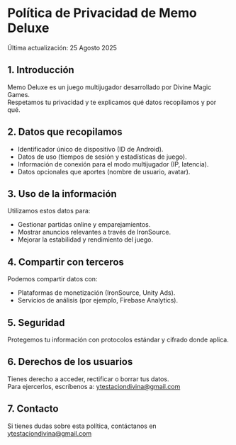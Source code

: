# Política de Privacidad de Memo Deluxe

Última actualización: 25 Agosto 2025

## 1. Introducción

Memo Deluxe es un juego multijugador desarrollado por Divine Magic Games.  
Respetamos tu privacidad y te explicamos qué datos recopilamos y por qué.

## 2. Datos que recopilamos

- Identificador único de dispositivo (ID de Android).  
- Datos de uso (tiempos de sesión y estadísticas de juego).  
- Información de conexión para el modo multijugador (IP, latencia).  
- Datos opcionales que aportes (nombre de usuario, avatar).

## 3. Uso de la información

Utilizamos estos datos para:  
- Gestionar partidas online y emparejamientos.  
- Mostrar anuncios relevantes a través de IronSource.  
- Mejorar la estabilidad y rendimiento del juego.

## 4. Compartir con terceros

Podemos compartir datos con:  
- Plataformas de monetización (IronSource, Unity Ads).  
- Servicios de análisis (por ejemplo, Firebase Analytics).

## 5. Seguridad

Protegemos tu información con protocolos estándar y cifrado donde aplica.

## 6. Derechos de los usuarios

Tienes derecho a acceder, rectificar o borrar tus datos.  
Para ejercerlos, escríbenos a: ytestaciondivina@gmail.com

## 7. Contacto

Si tienes dudas sobre esta política, contáctanos en ytestaciondivina@gmail.com
